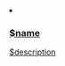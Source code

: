 <li class="prvdmwrong-api-package">
<a href="./$name">
<h3>
$name
</h3>
<p>$description</p>
</a>
</li>
